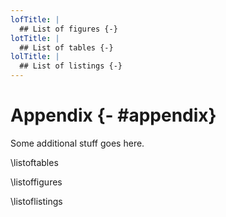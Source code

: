 ```yaml
---
lofTitle: |
  ## List of figures {-}
lotTitle: |
  ## List of tables {-}
lolTitle: |
  ## List of listings {-}
---
```


# Appendix {- #appendix}

Some additional stuff goes here.

\listoftables

\listoffigures

\listoflistings
